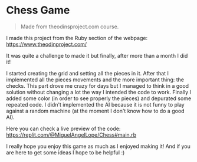 # Chess Game
> Made from theodinsproject.com course.

I made this project from the Ruby section of the webpage: https://www.theodinproject.com/

It was quite a challenge to made it but finally, after more than a month I did
it!

I started creating the grid and setting all the pieces in it. After that I implemented
all the pieces movements and the more important thing: the checks. This part drove me 
crazy for days but I managed to think in a good solution without changing a lot the
way I intended the code to work. Finally I added some color (in order to see properly the
pieces) and depurated some repeated code. I didn't implemented the AI because it is not
funny to play against a random machine (at the moment I don't know how to do a good AI).

Here you can check a live preview of the code: https://replit.com/@MiguelAngelLope/Chess#main.rb

I really hope you enjoy this game as much as I enjoyed making it! And if you are here
to get some ideas I hope to be helpful :)